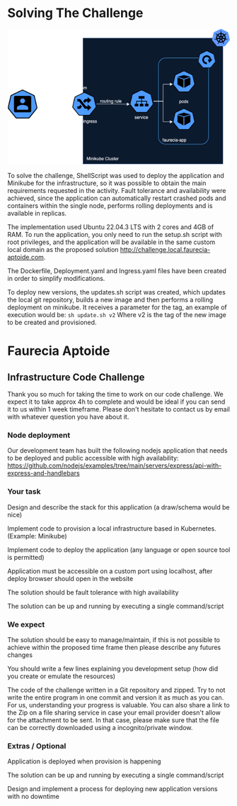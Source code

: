 # Solving The Challenge

![Alt text](diagram.png?raw=true)

To solve the challenge, ShellScript was used to deploy the application and Minikube for the infrastructure, so it was possible to obtain the main requirements requested in the activity.
Fault tolerance and availability were achieved, since the application can automatically restart crashed pods and containers within the single node, performs rolling deployments and is available in replicas.

The implementation used Ubuntu 22.04.3 LTS with 2 cores and 4GB of RAM.
To run the application, you only need to run the setup.sh script with root privileges, and the application will be available in the same custom local domain as the proposed solution http://challenge.local.faurecia-aptoide.com.

The Dockerfile, Deployment.yaml and Ingress.yaml files have been created in order to simplify modifications.

To deploy new versions, the updates.sh script was created, which updates the local git repository, builds a new image and then performs a rolling deployment on minikube. It receives a parameter for the tag, an example of execution would be: 
`sh update.sh v2`
Where v2 is the tag of the new image to be created and provisioned.

# Faurecia Aptoide
## Infrastructure Code Challenge
Thank you so much for taking the time to work on our code challenge. We expect it to take approx 4h to complete and would be ideal if you can send it to us within 1 week timeframe. Please don't hesitate to contact us by email with whatever question you have about it.

### Node deployment
Our development team has built the following nodejs application that needs to be deployed and public accessible with high availability: https://github.com/nodejs/examples/tree/main/servers/express/api-with-express-and-handlebars

### Your task
Design and describe the stack for this application (a draw/schema would be nice)

Implement code to provision a local infrastructure based in Kubernetes. (Example: Minikube)

Implement code to deploy the application (any language or open source tool is permitted)

Application must be accessible on a custom port using localhost, after deploy browser should open in the website

The solution should be fault tolerance with high availability

The solution can be up and running by executing a single command/script

### We expect
The solution should be easy to manage/maintain, if this is not possible to achieve within the proposed time frame then please describe any futures changes

You should write a few lines explaining you development setup (how did you create or emulate the resources)

The code of the challenge written in a Git repository and zipped. Try to not write the entire program in one commit and version it as much as you can. For us, understanding your progress is valuable. You can also share a link to the Zip on a file sharing service in case your email provider doesn't allow for the attachment to be sent. In that case, please make sure that the file can be correctly downloaded using a incognito/private window.

### Extras / Optional
Application is deployed when provision is happening

The solution can be up and running by executing a single command/script

Design and implement a process for deploying new application versions with no downtime
